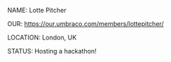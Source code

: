NAME: Lotte Pitcher

OUR: https://our.umbraco.com/members/lottepitcher/

LOCATION: London, UK

STATUS: Hosting a hackathon!
